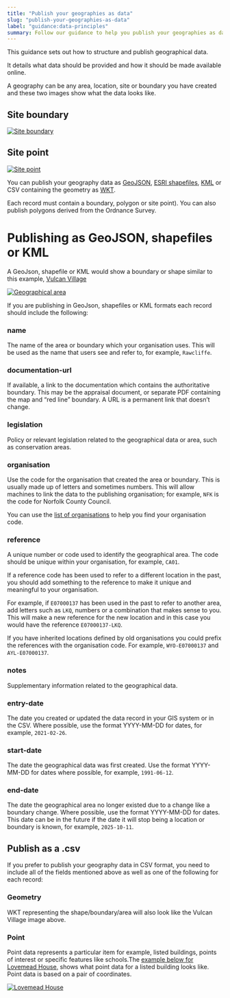 ```yaml
---
title: "Publish your geographies as data"
slug: "publish-your-geographies-as-data"
label: "guidance:data-principles"
summary: Follow our guidance to help you publish your geographies as data.
---
```


This guidance sets out how to structure and publish geographical data.

It details what data should be provided and how it should be made available online.

A geography can be any area, location, site or boundary you have created and these two images show what the data looks like.


## Site boundary

<a href="https://res.cloudinary.com/digital-land/image/upload/v1626436405/Conservation_area_Stonesfield_gwma40.png" title="Site boundary"><img src="https://res.cloudinary.com/digital-land/image/upload/v1626436405/Conservation_area_Stonesfield_gwma40.png" alt="Site boundary"></a>

## Site point

<a href="https://res.cloudinary.com/digital-land/image/upload/v1626436406/Old_vicarage_listed_building_quuneq.png" title="Site point"><img src="https://res.cloudinary.com/digital-land/image/upload/v1626436406/Old_vicarage_listed_building_quuneq.png" alt="Site point"></a>

You can publish your geography data as [GeoJSON](https://geojson.org/), [ESRI shapefiles](https://www.esri.com/content/dam/esrisites/sitecore-archive/Files/Pdfs/library/whitepapers/pdfs/shapefile.pdf), [KML](https://developers.google.com/kml) or CSV containing the geometry as [WKT](https://www.ogc.org/standards/wkt-crs).

Each record must contain a boundary, polygon or site point). You can also publish polygons derived from the Ordnance Survey.

# Publishing as GeoJSON, shapefiles or KML

A GeoJson, shapefile or KML would show a boundary or shape similar to this example, [Vulcan Village](https://digital-land.github.io/conservation-area/local-authority-eng/SHN/CA04/)

<a href="https://res.cloudinary.com/digital-land/image/upload/v1626361562/Geographical_data_without_field_type_info_dfhfmv.png" title="Geographical area"><img src="https://res.cloudinary.com/digital-land/image/upload/v1626361562/Geographical_data_without_field_type_info_dfhfmv.png" alt="Geographical area"></a>

If you are publishing in GeoJson, shapefiles or KML formats each record should include the following:

### name

The name of the area or boundary which your organisation uses. This will be used as the name that users see and refer to, for example, `Rawcliffe`.

### documentation-url

If available, a link to the documentation which contains the authoritative boundary. This may be the appraisal document, or separate PDF containing the map and “red line” boundary. A URL is a permanent link that doesn’t change.

### legislation

Policy or relevant legislation related to the geographical data or area, such as conservation areas.

### organisation

Use the code for the organisation that created the area or boundary. This is usually made up of letters and sometimes numbers. This will allow machines to link the data  to the publishing organisation; for example, `NFK` is the code for Norfolk County Council.

You can use the [list of organisations](https://digital-land.github.io/organisation/) to help you find your organisation code.

### reference

A unique number or code used to identify the geographical area. The code should be unique within your organisation, for example, `CA01`.

If a reference code has been used to refer to a different location in the past, you should add something to the reference to make it unique and meaningful to your organisation.

For example, if `E07000137` has been used in the past to refer to another area, add letters such as `LKQ`, numbers or a combination that makes sense to you. This will make a new reference for the new location and in this case you would have the reference `E07000137-LKQ`.

If you have inherited locations defined by old organisations you could prefix the references with the organisation code. For example, `WYO-E07000137` and `AYL-E07000137`.

### notes

Supplementary information related to the geographical data.

### entry-date

The date you created or updated the data record in your GIS system or in the CSV. Where possible, use the format YYYY-MM-DD for dates, for example, `2021-02-26`.

### start-date

The date the geographical data was first created. Use the format YYYY-MM-DD for dates where possible, for example, `1991-06-12`.

### end-date

The date the geographical area no longer existed due to a change like a boundary change. Where possible, use the format YYYY-MM-DD for dates. This date can be in the future if the date it will stop being a location or boundary is known, for example, `2025-10-11`.

## Publish as a .csv

If you prefer to publish your geography data in CSV format, you need to include all of the fields mentioned above as well as one of the following for each record:

### Geometry

WKT representing the shape/boundary/area will also look like the Vulcan Village image above. 

### Point

Point data represents a particular item for example, listed buildings, points of interest or specific features like schools.The [example below for Lovemead House,](https://digital-land.github.io/listed-building/1021639/) shows what point data for a listed building looks like. Point data is based on a pair of coordinates.

<a href="https://res.cloudinary.com/digital-land/image/upload/v1626431793/Point_data_building_geog_guidance_latlqv.png" title="Lovemead House"><img src="https://res.cloudinary.com/digital-land/image/upload/v1626431793/Point_data_building_geog_guidance_latlqv.png" alt="Lovemead House"></a>